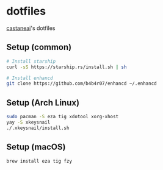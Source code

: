 # dotfiles

[castaneai](https://github.com/castaneai)'s dotfiles


## Setup (common)

```sh
# Install starship
curl -sS https://starship.rs/install.sh | sh

# Install enhancd
git clone https://github.com/b4b4r07/enhancd ~/.enhancd
```

## Setup (Arch Linux)

```sh
sudo pacman -S eza tig xdotool xorg-xhost
yay -S xkeysnail
./.xkeysnail/install.sh
```

## Setup (macOS)

```sh
brew install eza tig fzy
```
